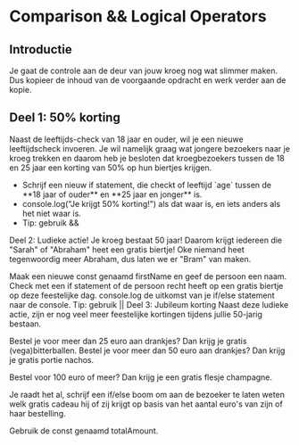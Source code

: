 # Comparison && Logical Operators

## Introductie

Je gaat de controle aan de deur van jouw kroeg nog wat slimmer maken. Dus kopieer de inhoud van de voorgaande opdracht en werk verder aan de kopie.

## Deel 1: 50% korting

Naast de leeftijds-check van 18 jaar en ouder, wil je een nieuwe leeftijdscheck invoeren. Je wil namelijk graag wat jongere bezoekers naar je kroeg trekken en daarom heb je besloten dat kroegbezoekers tussen de 18 en 25 jaar een korting van 50% op hun biertjes krijgen.

<ul>
<li>Schrijf een nieuw if statement, die checkt of leeftijd `age` tussen de **18 jaar of ouder** en **25 jaar en jonger** is.
<li>console.log("Je krijgt 50% korting!") als dat waar is, en iets anders als het niet waar is.
<li>Tip: gebruik &&
</ul>

Deel 2: Ludieke actie!
Je kroeg bestaat 50 jaar! Daarom krijgt iedereen die "Sarah" of "Abraham" heet een gratis biertje! Oke niemand heet tegenwoordig meer Abraham, dus laten we er "Bram" van maken.

Maak een nieuwe const genaamd firstName en geef de persoon een naam.
Check met een if statement of de persoon recht heeft op een gratis biertje op deze feestelijke dag.
console.log de uitkomst van je if/else statement naar de console.
Tip: gebruik ||
Deel 3: Jubileum korting
Naast deze ludieke actie, zijn er nog veel meer feestelijke kortingen tijdens jullie 50-jarig bestaan.

Bestel je voor meer dan 25 euro aan drankjes? Dan krijg je gratis (vega)bitterballen. Bestel je voor meer dan 50 euro aan drankjes? Dan krijg je gratis portie nachos.

Bestel voor 100 euro of meer? Dan krijg je een gratis flesje champagne.

Je raadt het al, schrijf een if/else boom om aan de bezoeker te laten weten welk gratis cadeau hij of zij krijgt op basis van het aantal euro's van zijn of haar bestelling.

Gebruik de const genaamd totalAmount.
